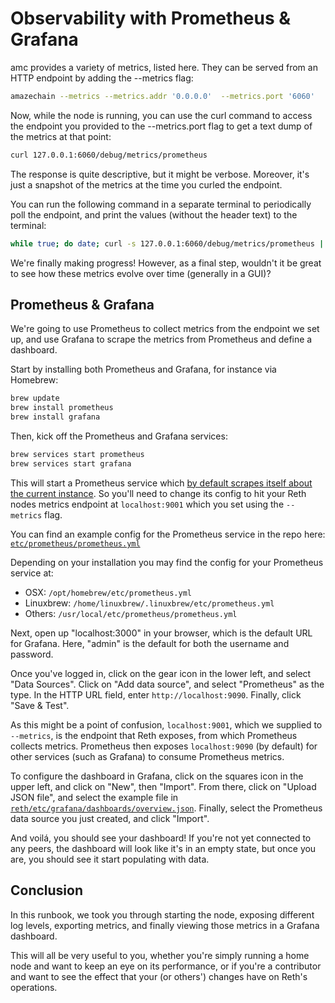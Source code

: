 # Observability with Prometheus & Grafana

amc provides a variety of metrics, listed here. They can be served from an HTTP endpoint by adding the --metrics flag:

```bash
amazechain --metrics --metrics.addr '0.0.0.0'  --metrics.port '6060'
```

Now, while the node is running, you can use the curl command to access the endpoint you provided to the --metrics.port  flag to get a text dump of the metrics at that point:

```bash
curl 127.0.0.1:6060/debug/metrics/prometheus
```

The response is quite descriptive, but it might be verbose. Moreover, it's just a snapshot of the metrics at the time you curled the endpoint.

You can run the following command in a separate terminal to periodically poll the endpoint, and print the values (without the header text) to the terminal:

```bash
while true; do date; curl -s 127.0.0.1:6060/debug/metrics/prometheus | grep -Ev '^(#|$)' | sort; echo; sleep 10; done
```

We're finally making progress! However, as a final step, wouldn't it be great to see how these metrics evolve over time (generally in a GUI)?

## Prometheus & Grafana

We're going to use Prometheus to collect metrics from the endpoint we set up, and use Grafana to scrape the metrics from Prometheus and define a dashboard.

Start by installing both Prometheus and Grafana, for instance via Homebrew:

```bash
brew update
brew install prometheus
brew install grafana
```

Then, kick off the Prometheus and Grafana services:

```bash
brew services start prometheus
brew services start grafana
```

This will start a Prometheus service which [by default scrapes itself about the current instance](https://prometheus.io/docs/introduction/first_steps/#:~:text=The%20job%20contains%20a%20single,%3A%2F%2Flocalhost%3A9090%2Fmetrics.). So you'll need to change its config to hit your Reth nodes metrics endpoint at `localhost:9001` which you set using the `--metrics` flag.

You can find an example config for the Prometheus service in the repo here: [`etc/prometheus/prometheus.yml`](https://github.com/paradigmxyz/reth/blob/main/etc/prometheus/prometheus.yml)

Depending on your installation you may find the config for your Prometheus service at:

- OSX: `/opt/homebrew/etc/prometheus.yml`
- Linuxbrew: `/home/linuxbrew/.linuxbrew/etc/prometheus.yml`
- Others: `/usr/local/etc/prometheus/prometheus.yml`

Next, open up "localhost:3000" in your browser, which is the default URL for Grafana. Here, "admin" is the default for both the username and password.

Once you've logged in, click on the gear icon in the lower left, and select "Data Sources". Click on "Add data source", and select "Prometheus" as the type. In the HTTP URL field, enter `http://localhost:9090`. Finally, click "Save & Test".

As this might be a point of confusion, `localhost:9001`, which we supplied to `--metrics`, is the endpoint that Reth exposes, from which Prometheus collects metrics. Prometheus then exposes `localhost:9090` (by default) for other services (such as Grafana) to consume Prometheus metrics.

To configure the dashboard in Grafana, click on the squares icon in the upper left, and click on "New", then "Import". From there, click on "Upload JSON file", and select the example file in [`reth/etc/grafana/dashboards/overview.json`](https://github.com/paradigmxyz/reth/blob/main/etc/grafana/dashboards/overview.json). Finally, select the Prometheus data source you just created, and click "Import".

And voilá, you should see your dashboard! If you're not yet connected to any peers, the dashboard will look like it's in an empty state, but once you are, you should see it start populating with data.

## Conclusion

In this runbook, we took you through starting the node, exposing different log levels, exporting metrics, and finally viewing those metrics in a Grafana dashboard.

This will all be very useful to you, whether you're simply running a home node and want to keep an eye on its performance, or if you're a contributor and want to see the effect that your (or others') changes have on Reth's operations.

[installation]: ../installation/installation.md
